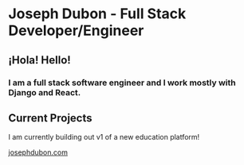 # Joseph Dubon - Full Stack Developer/Engineer

## ¡Hola! Hello! 

### I am a full stack software engineer and I work mostly with Django and React.

## Current Projects
I am currently building out v1 of a new education platform! 

[josephdubon.com](https://www.josephdubon.com)
